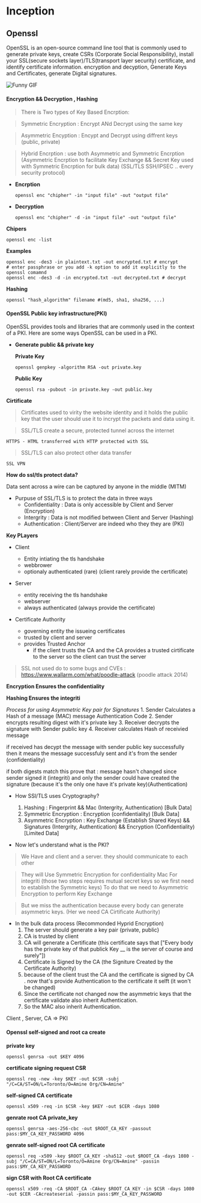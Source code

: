 # Inception

## Openssl
OpenSSL is an open-source command line tool that is commonly used to generate private keys, create CSRs (Corporate Social Responsibility), install your SSL(secure sockets layer)/TLS(transport layer security) certificate, and identify certificate information. encryption and decyption, Generate Keys and Certificates, generate Digital signatures.

![Funny GIF](https://www.visolve.com/uploads/images/ssl_intro1.gif)

#### Encryption && Decryption , Hashing

> There is Two types of Key Based Encrption:

> Symmetric Encryption : Encrypt ANd Decrypt using the same key

> Asymmetric Encyption : Encypt and Decrypt using diffrent keys (public, private)

> Hybrid Encrption : use both Asymmetric and Symmetric Encrption (Asymmetric Encrption to facilitate Key Exchange && Secret Key used with Symmetric Encrption for bulk data) (SSL/TLS SSH/IPSEC .. every security protocol)

* **Encrption**

    `openssl enc "chipher" -in "input file" -out "output file"`

* **Decryption**

    `openssl enc "chipher" -d -in "input file" -out "output file"`

**Chipers**

    openssl enc -list

**Examples**

    openssl enc -des3 -in plaintext.txt -out encrypted.txt # encrypt
    # enter passphrase or you add -k option to add it explicitly to the openssl comamnd
    openssl enc -des3 -d -in encrypted.txt -out decrypted.txt # decrypt

**Hashing**
    
    openssl "hash_algorithm" filename #(md5, sha1, sha256, ...)

#### OpenSSL Public key infrastructure(PKI)

OpenSSL provides tools and libraries that are commonly used in the context of a PKI. Here are some ways OpenSSL can be used in a PKI.

* **Generate public && private key**

    **Private Key**

    `openssl genpkey -algorithm RSA -out private.key`

    **Public Key**

    `openssl rsa -pubout -in private.key -out public.key`

**Cirtificate**
> Cirtificates used to virity the website identity and it holds the public key that the user should use it to incrypt the packets and data using it.

> SSL/TLS create a secure, protected tunnel across the internet

    HTTPS - HTML transferred with HTTP protected with SSL
> SSL/TLS can also protect other data transfer

    SSL VPN

**How do ssl/tls protect data?**

Data sent across a wire can be captured by anyone in the middle (MITM)
* Purpuse of SSL/TLS is to protect the data in three ways
    * Confidentiality : Data is only accessible by Client and Server (Encryption)
    * Intergrity : Data is not modified between Client and Server (Hashing)
    * Authentication : Client/Server are indeed who they they are (PKI)

**Key PLayers**
* Client
    * Entity intiating the tls handshake
    * webbrower
    * optionaly authenticated (rare) (client rarely provide the certificate)

* Server
    * entity receiving the tls handshake
    * webserver
    * always authenticated (always provide the certificate)

* Certificate Authority
    * governing entity the issueing certificates
    * trusted by client and server
    * provides Trusted Anchor
        * if the client trusts the CA and the CA provides a trusted cirtificate to the server so the client can trust the server

> SSL not used do to some bugs and CVEs : https://www.wallarm.com/what/poodle-attack (poodle attack 2014)

**Encryption Ensures the confidentiality**

**Hashing Ensures the integriti**

*Process for using Asymmetric Key pair for Signatures*
    1. Sender Calculates a Hash of a message (MAC) message Authentication Code
    2. Sender encrypts resulting digest with it's private key
    3. Receiver decrypts the signature with Sender public key
    4. Receiver calculates Hash of receivied message

if received has decypt the message with sender public key successfully then it means the message successfuly sent and it's from the sender (confidentiality)

if both digests match this prove that : message hasn't changed since sender signed it (integriti) and only the sender could have created the signature (because it's the only one have it's private key)(Authentication)

* How SSl/TLS uses Cryptography?
    1. Hashing : Fingerprint && Mac (Intergrity, Authentication) [Bulk Data]
    2. Symmetric Encryption : Encryption (confidentiality) [Bulk Data]
    3. Asymmetric Encryption : Key Exchange (Establish Shared Keys) && Signatures (Intergrity, Authentication) && Encryption (Confidentiality) [Limited Data]

* Now let's understand what is the PKI?

> We Have and client and a server. they should communicate to each other

> They will Use Symmetric Encryption for confidentiality
> Mac For integriti (those two steps requires mutual secret keys so we first need to establish the Symmetric keys)
> To do that we need to Asymmetric Encryption to perform Key Exchange

> But we miss the authentication because every body can generate asymmetric keys. (Her we need CA Cirtificate Authority)


* In the bulk data process (Recommonded Hyprid Encryption)
    1. The server should generate a key pair {private, public}
    2. CA is trusted by client
    3. CA will generate a Certificate (this certificate says that ["Every body has the private key of that publick Key __ is the server of course and surely"])
    4. Certificate is Signed by the CA (the Signiture Created by the Certificate Authority)
    5. because of the client trust the CA and the certificate is signed by CA . now that's provide Authentication to the certificate it selft (it won't be changed)
    6. Since the certificate not changed now the asymmetric keys that the certificate validate also inherit Authentication.
    7. So the MAC also inherit Authentication.
 
Client , Server, CA => PKI

#### Openssl self-signed and root ca create

**private key**

`openssl genrsa -out $KEY 4096`

**certificate signing request CSR**

`openssl req -new -key $KEY -out $CSR -subj "/C=CA/ST=ON/L=Toronto/O=Amine Org/CN=Amine"`

**self-signed CA certificate**

`openssl x509 -req -in $CSR -key $KEY -out $CER -days 1080`

**genrate root CA private_key**

`openssl genrsa -aes-256-cbc -out $ROOT_CA_KEY -passout pass:$MY_CA_KEY_PASSWORD 4096`

**genrate self-signed root CA certificate**

`openssl req -x509 -key $ROOT_CA_KEY -sha512 -out $ROOT_CA -days 1080 -subj "/C=CA/ST=ON/L=Toronto/O=Amine Org/CN=Amine" -passin pass:$MY_CA_KEY_PASSWORD`

**sign CSR with Root CA certificate**

`openssl x509 -req -CA $ROOT_CA -CAkey $ROOT_CA_KEY -in $CSR -days 1080 -out $CER -CAcreateserial -passin pass:$MY_CA_KEY_PASSWORD`
